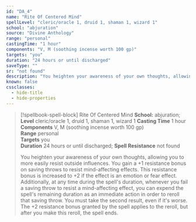 ```yaml
---
id: "DA_4"
name: "Rite Of Centered Mind"
spellLevel: "cleric/oracle 1, druid 1, shaman 1, wizard 1"
school: "abjuration"
source: "Divine Anthology"
range: "personal"
castingTime: "1 hour"
components: "V, M (soothing incense worth 100 gp)"
targets: "you"
duration: "24 hours or until discharged"
saveType: ""
sr: "not found"
description: "You heighten your awareness of your own thoughts, allowing you to more easily resist outside influences. You gain a +1 resistance bonus on saving throws to resist mind-affecting effects. This resistance bonus is increased to +2 if the effect is an emotion or fear effect. Additionally, at any time during the spell's duration, whenever you fail a saving throw to resist a mind-affecting effect, you can expend the spell's remaining duration as an immediate action in order to reroll that saving throw. You must take the second result, even if it's worse. The +2 resistance bonus granted by the spell applies to the reroll, but after you make this reroll, the spell ends."
known: false
cssclasses:
  - hide-title
  - hide-properties
---
```


> [!spellbook-spell-block] Rite Of Centered Mind
> **School:** abjuration; **Level** cleric/oracle 1, druid 1, shaman 1, wizard 1
> **Casting Time** 1 hour  
> **Components** V, M (soothing incense worth 100 gp)  
> **Range** personal  
> **Targets** you  
> **Duration** 24 hours or until discharged; **Spell Resistance** not found
> 
> You heighten your awareness of your own thoughts, allowing you to more easily resist outside influences. You gain a +1 resistance bonus on saving throws to resist mind-affecting effects. This resistance bonus is increased to +2 if the effect is an emotion or fear effect. Additionally, at any time during the spell's duration, whenever you fail a saving throw to resist a mind-affecting effect, you can expend the spell's remaining duration as an immediate action in order to reroll that saving throw. You must take the second result, even if it's worse. The +2 resistance bonus granted by the spell applies to the reroll, but after you make this reroll, the spell ends.